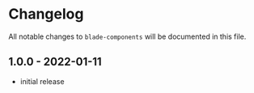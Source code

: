 # Changelog

All notable changes to `blade-components` will be documented in this file.

## 1.0.0 - 2022-01-11

- initial release
